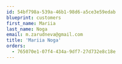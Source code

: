 ```yaml
---
id: 54bf798a-539a-46b1-98d6-a5ce3e59edab
blueprint: customers
first_name: Mariia
last_name: Noga
email: m.zarudneva@gmail.com
title: 'Mariia Noga'
orders:
  - 765070e1-07f4-434a-9df7-27d732e8c18e
---
```

